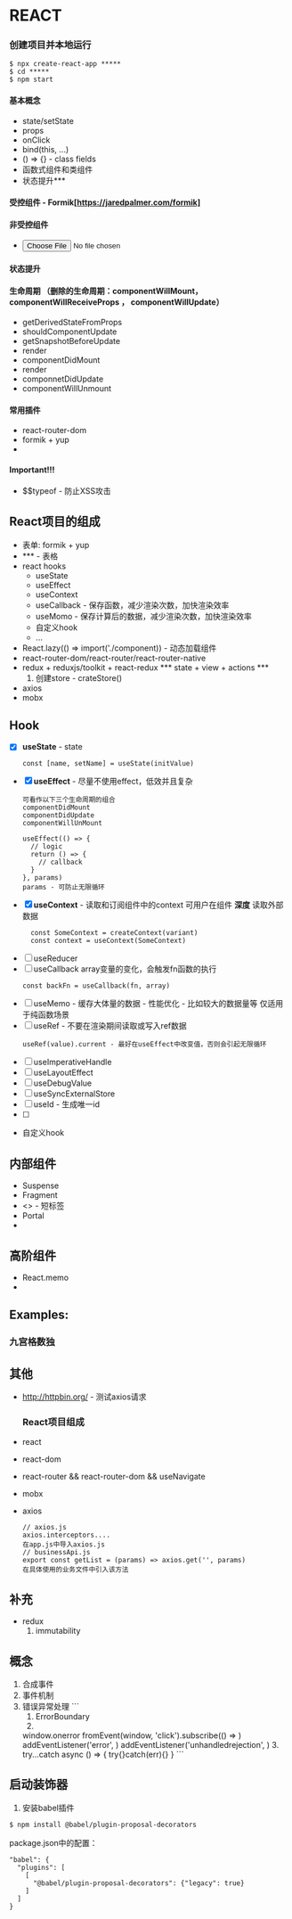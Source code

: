 # REACT

### 创建项目并本地运行
  ```
  $ npx create-react-app *****
  $ cd *****
  $ npm start
  ```

#### 基本概念
  + state/setState
  + props
  + onClick
  + bind(this, ...)
  + () => {} - class fields
  + 函数式组件和类组件
  + 状态提升***

#### 受控组件 - Formik[https://jaredpalmer.com/formik]
#### 非受控组件
  + <input type="file"/>
#### 状态提升

#### 生命周期 （删除的生命周期：componentWillMount，componentWillReceiveProps ， componentWillUpdate）
+ getDerivedStateFromProps
+ shouldComponentUpdate
+ getSnapshotBeforeUpdate
+ render
+ componentDidMount
+ render
+ componnetDidUpdate
+ componentWillUnmount

#### 常用插件
+ react-router-dom
+ formik + yup
+ 

#### Important!!!
+ $$typeof - 防止XSS攻击

## React项目的组成
  + 表单: formik + yup 
  + *** - 表格
  + react hooks
    * useState
    * useEffect
    * useContext
    + useCallback - 保存函数，减少渲染次数，加快渲染效率
    + useMomo - 保存计算后的数据，减少渲染次数，加快渲染效率
    + 自定义hook
    + ...
  + React.lazy(() => import('./component)) - 动态加载组件
  + react-router-dom/react-router/react-router-native
  + redux + reduxjs/toolkit + react-redux
    *** state + view + actions ***
    1. 创建store - crateStore()
  + axios
  + mobx

## Hook
  - [x] **useState** - state
    ```
    const [name, setName] = useState(initValue)
    ```
    
  + [x] **useEffect** - 尽量不使用effect，低效并且复杂
    ```
    可看作以下三个生命周期的组合
    componentDidMount
    componentDidUpdate
    componentWillUnMount

    useEffect(() => {
      // logic
      return () => {
        // callback
      }
    }, params)
    params - 可防止无限循环
    ```
  + [x] **useContext** - 读取和订阅组件中的context
    可用户在组件 **深度** 读取外部数据
    ```
      const SomeContext = createContext(variant)
      const context = useContext(SomeContext)
    ```
  + [ ] useReducer
  + [ ] useCallback
    array变量的变化，会触发fn函数的执行
    ```
    const backFn = useCallback(fn, array)
    ```
  + [ ] useMemo - 缓存大体量的数据 - 性能优化 - 比如较大的数据量等
    仅适用于纯函数场景
  + [ ] useRef - 不要在渲染期间读取或写入ref数据
    ```
    useRef(value).current - 最好在useEffect中改变值，否则会引起无限循环
    ```
  + [ ] useImperativeHandle
  + [ ] useLayoutEffect
  + [ ] useDebugValue
  + [ ] useSyncExternalStore
  + [ ] useId - 生成唯一id
  + [ ] 
  + 自定义hook

## 内部组件
+ Suspense
+ Fragment
+ <> - 短标签
+ Portal
+ 

## 高阶组件
+ React.memo
+ 

## Examples:
### 九宫格数独

## 其他
+ http://httpbin.org/ - 测试axios请求

  ### React项目组成
+ react
+ react-dom
+ react-router && react-router-dom && useNavigate 
+ mobx
+ axios
  ```
  // axios.js
  axios.interceptors....
  在app.js中导入axios.js
  // businessApi.js
  export const getList = (params) => axios.get('', params)
  在具体使用的业务文件中引入该方法
  ```


## 补充
+ redux
  1. immutability

## 概念
  1. 合成事件
  2. 事件机制
  3. 错误异常处理
    ```
      1. ErrorBoundary
      2. 
        window.onerror
        fromEvent(window, 'click').subscribe(() => )
        addEventListener('error', )
        addEventListener('unhandledrejection', )
      3. try...catch
          async () => {
            try{}catch(err){}
          }
    ```

## 启动装饰器
1. 安装babel插件
```bash
$ npm install @babel/plugin-proposal-decorators
```
package.json中的配置：
```
"babel": {
  "plugins": [
    [
      "@babel/plugin-proposal-decorators": {"legacy": true}
    ]
  ]
}
```